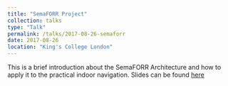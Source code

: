 ```yaml
---
title: "SemaFORR Project"
collection: talks
type: "Talk"
permalink: /talks/2017-08-26-semaforr
date: 2017-08-26
location: "King's College London"
---
```


This is a brief introduction about the SemaFORR Architecture and how to apply it to the practical indoor navigation. Slides can be found [here](SemaFORR.pdf)
